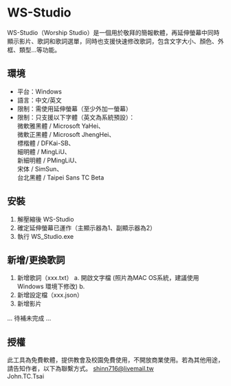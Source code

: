# WS-Studio
WS-Studio（Worship Studio）是一個用於敬拜的簡報軟體，再延伸螢幕中同時顯示影片、歌詞和歌詞選單，同時也支援快速修改歌詞，包含文字大小、顏色、外框、類型...等功能。

## 環境
 - 平台：Windows
 - 語言：中文/英文
 - 限制：需使用延伸螢幕（至少外加一螢幕）
 - 限制：只支援以下字體（英文為系統預設）：  
    微軟雅黑體 / Microsoft YaHei、  
    微軟正黑體 / Microsoft JhengHei、  
    標楷體 / DFKai-SB、  
    細明體 / MingLiU、  
    新細明體 / PMingLiU、  
    宋体 / SimSun、  
    台北黑體 / Taipei Sans TC Beta  

## 安裝
1. 解壓縮後 WS-Studio
2. 確定延伸螢幕已運作（主顯示器為1、副顯示器為2）
3. 執行 WS_Studio.exe

## 新增/更換歌詞
1. 新增歌詞（xxx.txt）
  a. 開啟文字檔
  (照片為MAC OS系統，建議使用 Windows 環境下修改)
  b. 
2. 新增設定檔（xxx.json）
4. 新增影片


... 待補未完成 ... 

## 授權
此工具為免費軟體，提供教會及校園免費使用，不開放商業使用。若為其他用途，請告知作者，以下為聯繫方式。
shinn716@livemail.tw  
John.TC.Tsai 
